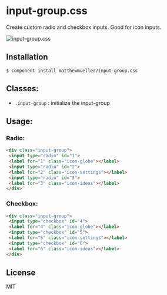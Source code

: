 
# input-group.css

  Create custom radio and checkbox inputs. Good for icon inputs.

  ![input-group.css](http://f.cl.ly/items/1G0r2l1k1Z3n0R1P3U3w/Screen%20Shot%202012-11-30%20at%203.22.48%20PM.png)

## Installation

    $ component install matthewmueller/input-group.css

## Classes:

* `.input-group` : initialize the input-group

## Usage:

### Radio:

```html
<div class="input-group">
 <input type="radio" id="1">
 <label for="1" class="icon-globe"></label>
 <input type="radio" id="2">
 <label for="2" class="icon-settings"></label>
 <input type="radio" id="3">
 <label for="3" class="icon-ideas"></label>
</div>
```

### Checkbox:

```html
<div class="input-group">
 <input type="checkbox" id="4">
 <label for="4" class="icon-globe"></label>
 <input type="checkbox" id="5">
 <label for="5" class="icon-settings"></label>
 <input type="checkbox" id="6">
 <label for="6" class="icon-ideas"></label>
</div>
```

## License

  MIT
